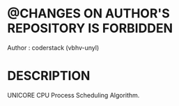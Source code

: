 # @CHANGES ON AUTHOR'S REPOSITORY IS FORBIDDEN
Author : coderstack (vbhv-unyl)

# DESCRIPTION
UNICORE CPU Process Scheduling Algorithm.

